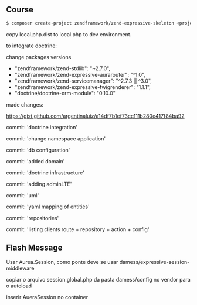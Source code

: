 ## Course

```bash
$ composer create-project zendframework/zend-expressive-skeleton <project-path>
```

copy local.php.dist to local.php to dev environment.

to integrate doctrine:

change packages versions

- "zendframework/zend-stdlib": "~2.7.0",
- "zendframework/zend-expressive-aurarouter": "^1.0",
- "zendframework/zend-servicemanager": "^2.7.3 || ^3.0",
- "zendframework/zend-expressive-twigrenderer": "1.1.1",
- "doctrine/doctrine-orm-module": "0.10.0"

made changes:

https://gist.github.com/argentinaluiz/a14df7b1ef73cc111b280e417f84ba92

commit: 'doctrine integration'

commit: 'change namespace application'

commit: 'db configuration'

commit: 'added domain'

commit: 'doctrine infrastructure'

commit: 'adding adminLTE'

commit: 'uml'

commit: 'yaml mapping of entities'

commit: 'repositories'

commit: 'listing clients route + repository + action + config'


## Flash Message 

Usar Aurea.Session, como ponte deve se usar 
damess/expressive-session-middleware

copiar o arquivo session.global.php da pasta damess/config no vendor para o autoload

inserir AueraSession no container